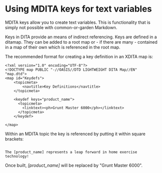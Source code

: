 # Using MDITA keys for text variables

MDITA keys allow you to create text variables. This is functionality that is simply not possible with common-or-garden Markdown.

Keys in DITA provide an means of indirect referencing. Keys are defined in a ditamap. They can be added to a root map or - if there are many - contained in a map of their own which is referenced in the root map.

The recommended format for creating a key definition in an XDITA map is:

```
<?xml version="1.0" encoding="UTF-8"?>
<!DOCTYPE map PUBLIC "-//OASIS//DTD LIGHTWEIGHT DITA Map//EN" "map.dtd">
<map id="Keydefs">    
    <topicmeta>
        <navtitle>Key Definitions</navtitle>
    </topicmeta>

    <keydef keys="product_name">
      <topicmeta>
        <linktext><ph>Grunt Master 6000</ph></linktext>
      </topicmeta>
    </keydef>
    
</map>    
```

Within an MDITA topic the key is referenced by putting it within square brackets:

```

The [product_name] represents a leap forward in home exercise technology! 

```

Once built, *\[product\_name\]* will be replaced by "Grunt Master 6000".


